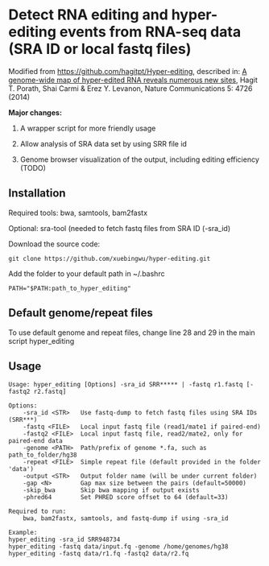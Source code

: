 # Detect RNA editing and hyper-editing events from RNA-seq data (SRA ID or local fastq files)

Modified from https://github.com/hagitpt/Hyper-editing, described in: [A genome-wide map of hyper-edited RNA reveals numerous new sites](https://www.nature.com/articles/ncomms5726), Hagit T. Porath, Shai Carmi & Erez Y. Levanon, Nature Communications 5: 4726 (2014) 

**Major changes:**

1. A wrapper script for more friendly usage

2. Allow analysis of SRA data set by using SRR file id

3. Genome browser visualization of the output, including editing efficiency (TODO)

## Installation

Required tools: bwa, samtools, bam2fastx

Optional: sra-tool (needed to fetch fastq files from SRA ID (-sra_id)

Download the source code:

```
git clone https://github.com/xuebingwu/hyper-editing.git
```

Add the folder to your default path in ~/.bashrc

```
PATH="$PATH:path_to_hyper_editing"
```

## Default genome/repeat files

To use default genome and repeat files, change line 28 and 29 in the main script hyper_editing


## Usage

```
Usage: hyper_editing [Options] -sra_id SRR***** | -fastq r1.fastq [-fastq2 r2.fastq]

Options:
    -sra_id <STR>   Use fastq-dump to fetch fastq files using SRA IDs (SRR***)
    -fastq <FILE>   Local input fastq file (read1/mate1 if paired-end)
    -fastq2 <FILE>  Local input fastq file, read2/mate2, only for paired-end data
    -genome <PATH>  Path/prefix of genome *.fa, such as path_to_folder/hg38
    -repeat <FILE>  Simple repeat file (default provided in the folder 'data')
    -output <STR>   Output folder name (will be under current folder)
    -gap <N>        Gap max size between the pairs (default=50000)
    -skip_bwa       Skip bwa mapping if output exists
    -phred64        Set PHRED score offset to 64 (default=33)

Required to run:
    bwa, bam2fastx, samtools, and fastq-dump if using -sra_id

Example:
hyper_editing -sra_id SRR948734
hyper_editing -fastq data/input.fq -genome /home/genomes/hg38
hyper_editing -fastq data/r1.fq -fastq2 data/r2.fq

```
